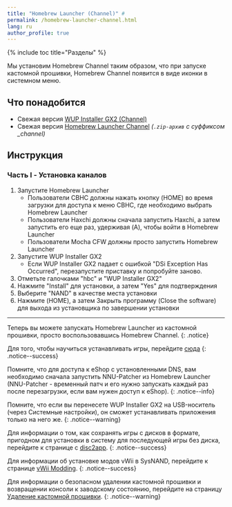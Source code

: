 ```yaml
---
title: "Homebrew Launcher (Channel)" #
permalink: /homebrew-launcher-channel.html
lang: ru
author_profile: true
---
```


{% include toc title="Разделы" %}

Мы установим Homebrew Channel таким образом, что при запуске кастомной прошивки, Homebrew Channel появится в виде иконки в системном меню.

## Что понадобится

* Свежая версия [WUP Installer GX2 (Channel)](http://www.wiiubru.com/appstore/chan_zips/wup_installer_gx2.zip)
* Свежая версия [Homebrew Launcher Channel](https://github.com/dimok789/homebrew_launcher/releases/latest) *(`.zip-архив` с суффиксом _channel)*

## Инструкция

### Часть I - Установка каналов

1. Запустите Homebrew Launcher
	+ Пользователи CBHC должны нажать кнопку (HOME) во время загрузки для доступа к меню CBHC, где необходимо выбрать Homebrew Launcher
	+ Пользователи Haxchi должны сначала запустить Haxchi, а затем запустить его еще раз, удерживая (A), чтобы войти в Homebrew Launcher
	+ Пользователи Mocha CFW должны просто запустить Homebrew Launcher
1. Запустите WUP Installer GX2
	+ Если WUP Installer GX2 падает с ошибкой "DSi Exception Has Occurred", перезапустите приставку и попробуйте заново.
1. Отметьте галочками "hbc" и "WUP Installer GX2"
1. Нажмите "Install" для установки, а затем "Yes" для подтверждения
1. Выберите "NAND" в качестве места установки
1. Нажмите (HOME), а затем Закрыть программу (Close the software) для выхода из установщика по завершении установки

___

Теперь вы можете запускать Homebrew Launcher из кастомной прошивки, просто воспользовавшись Homebrew Channel.
{: .notice}

Для того, чтобы научиться устанавливать игры, перейдите [сюда](games)
{: .notice--success}

Помните, что для доступа к eShop с установленными DNS, вам необходимо сначала запустить NNU-Patcher из Homebrew Launcher (NNU-Patcher - временный патч и его нужно запускать каждый раз после перезагрузки, если вам нужен доступ к eShop).
{: .notice--info}

Помните, что если вы перенесете WUP Installer GX2 на USB-носитель (через Системные настройки), он сможет устанавливать приложения только на него же.
{: .notice--warning}

Для информации о том, как сохранять игры с дисков в формате, пригодном для установки в систему для последующей игры без диска, перейдите к странице с [disc2app](disc2app).
{: .notice--success}

Для информации об установке модов vWii в SysNAND, перейдите к странице [vWii Modding](vwii-modding).
{: .notice--success}

Для информации о безопасном удалении кастомной прошивки и возвращении консоли к заводскому состоянию, перейдите на страницу [Удаление кастомной прошивки](uninstall-cfw).
{: .notice--warning}

